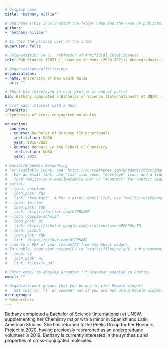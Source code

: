 ```yaml
---
# Display name
title: "Bethany Hillier"

# Username (this should match the folder name and the name on publications)
authors:
- "bethany-hillier"

# Is this the primary user of the site?
superuser: false

# Role/position (e.g., Professor of Artificial Intelligence)
role: PhD Student (2021-); Honours Student (2020-2021); Undergraduate researcher (2019)

# Organizations/Affiliations
organizations:
- name: University of New South Wales
  url: ""

# Short bio (displayed in user profile at end of posts)
bio: Bethany completed a Bachelor of Science (International) at UNSW, supplementing her Chemistry major with a minor in Spanish and Latin American Studies. She has returned to the Peeks Group for her Honours Project in 2020, having previously researched as an undergraduate volunteer in 2019. Bethany is currently interested in the synthesis and properties of cross-conjugated molecules.  

# List each interest with a dash
interests:
- Synthesis of cross-conjugated molecules

education:
  courses:
  - course: Bachelor of Science (International)
    institution: UNSW
    year: 2016-2020
  - course: Honours in the School of Chemistry 
    institution: UNSW
    year: 2021

# Social/Academic Networking
# For available icons, see: https://sourcethemes.com/academic/docs/page-builder/#icons
#   For an email link, use "fas" icon pack, "envelope" icon, and a link in the
#   form "mailto:your-email@example.com" or "#contact" for contact widget.
# social:
# - icon: envelope
#   icon_pack: fas
#   link: '#contact'  # For a direct email link, use "mailto:test@example.org".
# - icon: twitter
#   icon_pack: fab
#   link: https://twitter.com/USERNAME
# - icon: google-scholar
#   icon_pack: ai
#   link: https://scholar.google.com/citations?user=PERSON-ID
# - icon: github
#   icon_pack: fab
#   link: https://github.com/USERNAME
# Link to a PDF of your resume/CV from the About widget.
# To enable, copy your resume/CV to `static/files/cv.pdf` and uncomment the lines below.
# - icon: cv
#   icon_pack: ai
#   link: files/cv.pdf

# Enter email to display Gravatar (if Gravatar enabled in Config)
email: ""

# Organizational groups that you belong to (for People widget)
#   Set this to `[]` or comment out if you are not using People widget.
user_groups:
- Researchers
---
```

Bethany completed a Bachelor of Science (International) at UNSW, supplementing her Chemistry major with a minor in Spanish and Latin American Studies. She has returned to the Peeks Group for her Honours Project in 2020, having previously researched as an undergraduate volunteer in 2019. Bethany is currently interested in the synthesis and properties of cross-conjugated molecules.  
